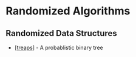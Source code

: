 # Randomized Algorithms

## Randomized Data Structures

- [[treaps]] - A probablistic binary tree


[//begin]: # "Autogenerated link references for markdown compatibility"
[treaps]: treaps "Treaps"
[//end]: # "Autogenerated link references"